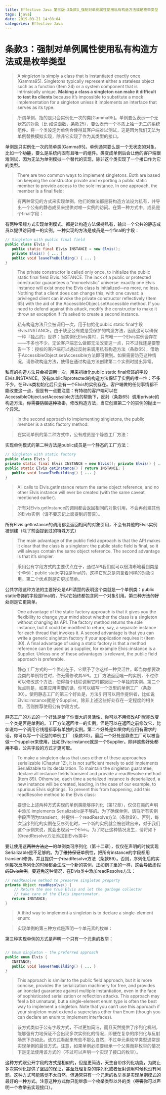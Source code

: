 ```yaml
---
title: Effective Java 第三版-3条款3_强制对单例属性使用私有构造方法或是枚举类型
tags: [java]
date: 2019-03-21 14:08:04
categories: Effective Java
---
```


# 条款3：强制对单例属性使用私有构造方法或是枚举类型

>A *singleton* is simply a class that is instantiated exactly once [Gamma95]. Singletons typically represent either a stateless object such as a function (Item 24) or a system component that is intrinsically unique. **Making a class a singleton can make it difficult to test its clients** because it’s impossible to substitute a mock implementation for a singleton unless it implements an interface that serves as its type.		
<!--more-->
>所谓单例，指的是只会实例化⼀次的类[Gamma95]。单例要么表示⼀个⽆状态的对象（⽐
如说函数，条款25），要么表示⼀个本质上独⼀⽆⼆的系统组件。将⼀个类设定为单例会使得其客户端难以测试，这是因为我们⽆法为单例替换模拟实现，除⾮它实现了作为其类型的接⼝。

单例是只实例化一次的简单类[Gamma95]。单例通常要么是一个无状态的对象，比如一个~~功能~~，要么是系统内固有且唯一的组件。类变成单例后会让他的客户端很难测试，因为无法为单例模拟一个替代的实现，除非这个类实现了一个接口作为它的类型。

>There are two common ways to implement singletons. Both are based on keeping the constructor private and exporting a public static member to provide access to the sole instance. In one approach, the member is a final field:

>有两种常⻅的⽅式来实现单例。他们的做法都是将构造⽅法设为私有，并导出⼀个公有的静态成员来提供对唯⼀实例的访问。在第⼀种⽅式中，成员是个final字段：

有两种常规方式实现单例模式。都是让构造方法保持私有，输出一个公共的静态成员以提供访问唯一的实例。一种实现的方法是成员是一个final的字段：

```java
// Singleton with public final field
public class Elvis {
   public static final Elvis INSTANCE = new Elvis();
   private Elvis() { ... }
   public void leaveTheBuilding() { ... }
}
```

>The private constructor is called only once, to initialize the public static final field Elvis.INSTANCE. The lack of a public or protected constructor guarantees a “monoelvistic” universe: exactly one Elvis instance will exist once the Elvis class is initialized—no more, no less. Nothing that a client does can change this, with one caveat: a privileged client can invoke the private constructor reflectively (Item 65) with the aid of the AccessibleObject.setAccessible method. If you need to defend against this attack, modify the constructor to make it throw an exception if it’s asked to create a second instance.

>私有构造⽅法只会被调⽤⼀次，⽤于初始化public static final字段Elvis.INSTANCE。由于缺乏公有或是受保护的构造⽅法，因此这可以确保⼀种『独占的』世界：当实例化Elvis类时，只有唯⼀⼀个Elvis实例会存在——不多也不少。⽆论客户端怎么做都⽆法改变这⼀点，只不过我还是要警告⼀下：授权的客户端可以通过反射来调⽤私有构造⽅法（条款65），借助于AccessibleObject.setAccessible⽅法即可做到。如果需要防范这种情况，请修改构造⽅法，使得在通过构造⽅法创建第⼆个实例时抛出异常。

私有的构造方法只会被调用一次，用来初始化public static final修饰的字段Elvis.INSTANCE。没有public和protected的构造方法保证了实例的唯一性：不多不少，在Elvis类初始化后只会有一个Elvis的实例存在。客户端做的任何事情都不能改变这一点，但是有一点要注意：有特权的客户端可以在AccessibleObject.setAccessible方法的帮助下，反射（条款65）调用private的构造方法。~~你需要防御这种攻击~~，修改构造方法，当它创建第二个的实例的抛出一个异常。

>In the second approach to implementing singletons, the public member is a static factory method:

>在实现单例的第⼆种⽅式中，公有成员是个静态⼯⼚⽅法：

实现单例模式的第二种方法是public成员是一个静态的工厂方法：

```java
// Singleton with static factory
public class Elvis {
private static final Elvis INSTANCE = new Elvis(); private Elvis() { ... }
public static Elvis getInstance() { return INSTANCE; }
   public void leaveTheBuilding() { ... }
}
```

>All calls to Elvis.getInstance return the same object reference, and no other Elvis instance will ever be created (with the same caveat mentioned earlier).

>所有对Elvis.getInstance的调⽤都会返回相同的对象引⽤，不会再创建其他的Elvis实例（请不要忘记上⾯提到的警告）。

所有Elvis.getInstance的调用都会返回相同的对象引用，不会有其他的Elvis实例被创建（除了前面提到过的特殊方式）

>The main advantage of the public field approach is that the API makes it clear that the class is a singleton: the public static field is final, so it will always contain the same object reference. The second advantage is that it’s simpler.

>采⽤公有字段⽅式的主要优点在于，通过API我们就可以很清晰地看到类是个单例：public static字段是final的，这样它就总是包含着同样的对象引⽤。第⼆个优点则是它更加简单。

公共字段这种方法的主要好处是API清楚的表明这个类就是一个单例类：public static修饰的字段是final的，所以它始终都包含同一个对象引用。~~第二种方法的好处~~则是它更简单。

>One advantage of the static factory approach is that it gives you the flexibility to change your mind about whether the class is a singleton without changing its API. The factory method returns the sole instance, but it could be modified to return, say, a separate instance for each thread that invokes it. A second advantage is that you can write a generic singleton factory if your application requires it (Item 30). A final advantage of using a static factory is that a method reference can be used as a supplier, for example Elvis::instance is a Supplier<Elvis>. Unless one of these advantages is relevant, the public field approach is preferable.

>静态⼯⼚⽅式的⼀个优点在于，它赋予了你这样⼀种灵活性，即当你想要改变类的单例特性时，你⽆需修改其API。⼯⼚⽅法返回唯⼀的实例，不过你可以修改这个⽅法，使得每个线程调⽤它时都返回⼀个单独的实例。第⼆个优点则是，如果应⽤需要的话，你可以编写⼀个泛型的单例⼯⼚（条款30）。使⽤静态⼯⼚的第三个好处是，⽅法引⽤可以⽤作提供者，⽐如说Elvis::instance就是个Supplier<Elvis>。除⾮上述这些好处存在⼀定程度的相关性，否则推荐使⽤公有字段⽅式。

静态工厂的方式的一个好处是给了你很大的灵活性，你可以不用修改API就能改变一个类是否是单例的。工厂方法返回唯一的实例，但是可以在返回之前修改它，比如说每一个调用它线程都享有单独的实例。第二个好处是如果你的应用有需求的话，你可以写一个泛型的单例工厂（条款30）。最后一个好处是静态工厂可以被当做一个supplier来使用，比如Elvis::instance就是一个Supplier<Elvis>。~~除非这些好处都用不着~~，公共字段的方式才更可取。



>To make a singleton class that uses either of these approaches serializable (Chapter 12), it is not sufficient merely to add implements Serializable to its declaration. To maintain the singleton guarantee, declare all instance fields transient and provide a readResolve method (Item 89). Otherwise, each time a serialized instance is deserialized, a new instance will be created, leading, in the case of our example, to spurious Elvis sightings. To prevent this from happening, add this readResolve method to the Elvis class:

>要想让上述两种⽅式实现的单例类能够序列化（第12章），仅仅在类的声明中添加
implements Serializable是不够的。为了确保单例，请将所有实例字段声明为transient，并提供⼀个readResolve⽅法（条款89）。否则，每次当序列化的实例在反序列化时，⼀个新的实例就会被创建出来，对于我们这个示例来说，就会出现另⼀个Elvis。为了防⽌这种情况发⽣，请将如下的readResolve⽅法添加到Elvis类中:

要让使用这~~两种方法之一~~的单例类可序列化（第十二章），仅仅在声明的时候实现Serializable是不足够的。为了~~维持保证~~单例性，把所有instance的字段都用transient修饰，并且提供一个readResolve方法（条款89）。否则，序列化后的实例每次反序列化的时候都会生成一个新的实例，正如例子里的一样，~~这会导致虚假的Elvis单例~~。要避免这种情况，在Elvis类中添加readResolve方法：

```java
// readResolve method to preserve singleton property
private Object readResolve() {
    // Return the one true Elvis and let the garbage collector
    // take care of the Elvis impersonator.
   return INSTANCE;
}
```

>A third way to implement a singleton is to declare a single-element enum:

>实现单例的第三种⽅式是声明⼀个单元素的枚举：

第三种实现单例的方式是声明一个只有一个元素的枚举：

```java

// Enum singleton - the preferred approach
public enum Elvis {
   INSTANCE;
   public void leaveTheBuilding() { ... }
}
```

>This approach is similar to the public field approach, but it is more concise, provides the serialization machinery for free, and provides an ironclad guarantee against multiple instantiation, even in the face of sophisticated serialization or reflection attacks. This approach may feel a bit unnatural, but a single-element enum type is often the best way to implement a singleton. Note that you can’t use this approach if your singleton must extend a superclass other than Enum (though you can declare an enum to implement interfaces).

>该⽅式类似于公有字段⽅式，不过更加简洁，⽽且天然提供了序列化机制，能够强有⼒地保证不会出现多次实例化的情况，即便在复杂的序列化与反射场景下亦如此。该⽅式看起来有些不那么⾃然，不过单元素枚举类型通常是实现单例的最佳⽅式。注意，如果单例必须要继承⼀个⽗类⽽⾮枚举的情况下是⽆法使⽤该⽅式的（不过可以声明⼀个实现了接⼝的枚举）。

这种方式跟公开字段的方式是相似的，但是更简洁，天生自带序列化功能，为防止多次实例化提供了坚固的保证，甚至处理复杂的序列化或者反射调用时候也没有问题。这种方式可能感觉不太自然，但通常只有一个元素的枚举类是实现单例模式的最好的一种方式。注意这种方式你只能继承一个枚举类型以外的类（~~尽管~~你可以声明一个枚举去实现接口）。

